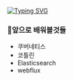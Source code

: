 <link rel="preconnect" href="https://fonts.googleapis.com">
<link rel="preconnect" href="https://fonts.gstatic.com" crossorigin>
<link href="https://fonts.googleapis.com/css2?family=Grape+Nuts&display=swap" rel="stylesheet">

[![Typing SVG](https://readme-typing-svg.herokuapp.com?font=bold&size=100&duration=4600&color=112B3C&background=EFEFEF&center=true&vCenter=true&width=1920&height=350&lines=LEE_JAE_HO)](https://git.io/typing-svg)


### 🙆앞으로 배워볼것들
- 쿠버네티스 
- 코틀린 
- Elasticsearch 
- webflux 



